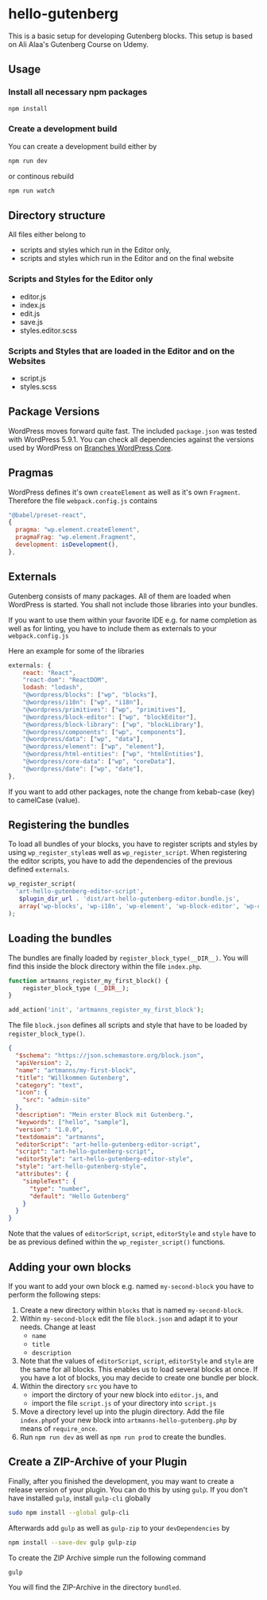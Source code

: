 # hello-gutenberg

This is a basic setup for developing Gutenberg blocks. This setup is based on Ali Alaa's Gutenberg Course on Udemy.

## Usage

### Install all necessary npm packages

```bash
npm install
```

### Create a development build

You can create a development build either by

```bash
npm run dev
```

or continous rebuild

```bash
npm run watch
```

## Directory structure

All files either belong to

- scripts and styles which run in the Editor only,
- scripts and styles which run in the Editor and on the final website

### Scripts and Styles for the Editor only

- editor.js
- index.js
- edit.js
- save.js
- styles.editor.scss

### Scripts and Styles that are loaded in the Editor and on the Websites

- script.js
- styles.scss

## Package Versions

WordPress moves forward quite fast. The included `package.json` was tested with WordPress 5.9.1. You can check all dependencies against the versions used by WordPress on [Branches WordPress Core](https://core.trac.wordpress.org/browser/branches?order=name).

## Pragmas

WordPress defines it's own `createElement` as well as it's own `Fragment`. Therefore the file `webpack.config.js` contains

```javascript
"@babel/preset-react",
{
  pragma: "wp.element.createElement",
  pragmaFrag: "wp.element.Fragment",
  development: isDevelopment(),
},
```

## Externals

Gutenberg consists of many packages. All of them are loaded when WordPress is started.
You shall not include those libraries into your bundles.

If you want to use them within your favorite IDE e.g. for name completion as well as for linting, you have to include them as externals to your `webpack.config.js`

Here an example for some of the libraries

```javascript
externals: {
    react: "React",
    "react-dom": "ReactDOM",
    lodash: "lodash",
    "@wordpress/blocks": ["wp", "blocks"],
    "@wordpress/i18n": ["wp", "i18n"],
    "@wordpress/primitives": ["wp", "primitives"],
    "@wordpress/block-editor": ["wp", "blockEditor"],
    "@wordpress/block-library": ["wp", "blockLibrary"],
    "@wordpress/components": ["wp", "components"],
    "@wordpress/data": ["wp", "data"],
    "@wordpress/element": ["wp", "element"],
    "@wordpress/html-entities": ["wp", "htmlEntities"],
    "@wordpress/core-data": ["wp", "coreData"],
    "@wordpress/date": ["wp", "date"],
},
```

If you want to add other packages, note the change from kebab-case (key) to camelCase (value).

## Registering the bundles

To load all bundles of your blocks, you have to register scripts and styles by using `wp_register_style`as well as `wp_register_script`.
When registering the editor scripts, you have to add the dependencies of the previous defined `externals`.

```php
wp_register_script(
  'art-hello-gutenberg-editor-script',
   $plugin_dir_url . 'dist/art-hello-gutenberg-editor.bundle.js',
   array('wp-blocks', 'wp-i18n', 'wp-element', 'wp-block-editor', 'wp-components', 'lodash', 'wp-blob', 'wp-data', 'wp-html-entities', 'wp-core-data','wp-compose', 'jquery'), $version
);
```

## Loading the bundles

The bundles are finally loaded by `register_block_type(__DIR__)`. You will find this inside the block directory within the file `index.php`.

```php
function artmanns_register_my_first_block() {
    register_block_type (__DIR__);
}

add_action('init', 'artmanns_register_my_first_block');
```

The file `block.json` defines all scripts and style that have to be loaded by `register_block_type()`.

```json
{
  "$schema": "https://json.schemastore.org/block.json",
  "apiVersion": 2,
  "name": "artmanns/my-first-block",
  "title": "Willkommen Gutenberg",
  "category": "text",
  "icon": {
    "src": "admin-site"
  },
  "description": "Mein erster Block mit Gutenberg.",
  "keywords": ["hello", "sample"],
  "version": "1.0.0",
  "textdomain": "artmanns",
  "editorScript": "art-hello-gutenberg-editor-script",
  "script": "art-hello-gutenberg-script",
  "editorStyle": "art-hello-gutenberg-editor-style",
  "style": "art-hello-gutenberg-style",
  "attributes": {
    "simpleText": {
      "type": "number",
      "default": "Hello Gutenberg"
    }
  }
}
```

Note that the values of `editorScript`, `script`, `editorStyle` and `style` have to be as previous defined within the `wp_register_script()` functions.

## Adding your own blocks

If you want to add your own block e.g. named `my-second-block` you have to perform the following steps:

1. Create a new directory within `blocks` that is named `my-second-block`.
2. Within `my-second-block` edit the file `block.json` and adapt it to your needs. Change at least
   - `name`
   - `title`
   - `description`
3. Note that the values of `editorScript`, `script`, `editorStyle` and `style` are the same for all blocks. This enables us to load several blocks at once. If you have a lot of blocks, you may decide to create one bundle per block.
4. Within the directory `src` you have to
   - import the dirctory of your new block into `editor.js`, and
   - import the file `script.js` of your directory into `script.js`
5. Move a directory level up into the plugin directory. Add the file `index.php`of your new block into `artmanns-hello-gutenberg.php` by means of `require_once`.
6. Run `npm run dev` as well as `npm run prod` to create the bundles.

## Create a ZIP-Archive of your Plugin

Finally, after you finished the development, you may want to create a release version of your plugin.
You can do this by using `gulp`.
If you don't have installed `gulp`, install `gulp-cli` globally

```bash
sudo npm install --global gulp-cli
```

Afterwards add `gulp` as well as `gulp-zip` to your `devDependencies` by

```bash
npm install --save-dev gulp gulp-zip
```

To create the ZIP Archive simple run the following command

```bash
gulp
```

You will find the ZIP-Archive in the directory `bundled`.

